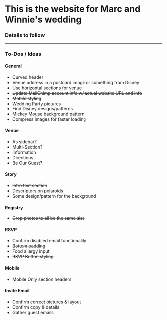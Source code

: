 # This is the website for Marc and Winnie's wedding

### Details to follow

---

### To-Dos / Ideas
#### General
- Curved header
- Venue address in a postcard image or something from Disney
- Use horizontal sections for venue
- ~~Update MailChimp account info w/ actual website URL and info~~
- ~~Mobile styling~~
- ~~Wedding Party pictures~~
- Find Disney designs/patterns
- Mickey Mouse background pattern
- Compress images for faster loading

#### Venue
- As sidebar?
- Multi-Section?
- Information
- Directions
- Be Our Guest?

#### Story
- ~~Intro text section~~
- ~~Descriptors on polaroids~~
- Some design/pattern for the background

#### Registry
- ~~Crop photos to all be the same size~~

#### RSVP
- Confirm disabled email functionality
- ~~Bottom padding~~
- Food allergy input
- ~~RSVP Button styling~~

#### Mobile
- Mobile Only section headers

#### Invite Email
- Confirm correct pictures & layout
- Confirm copy & details
- Gather guest emails
